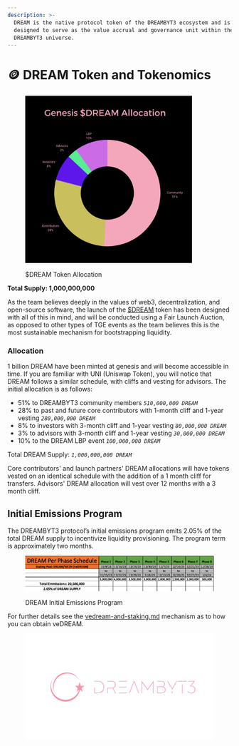 ```yaml
---
description: >-
  DREAM is the native protocol token of the DREAMBYT3 ecosystem and is currently
  designed to serve as the value accrual and governance unit within the
  DREAMBYT3 universe.
---
```


# 🪙 DREAM Token and Tokenomics

<figure><img src="../.gitbook/assets/DREAM_Tokenomics_Black_BG.png" alt="" width="375"><figcaption><p>$DREAM Token Allocation</p></figcaption></figure>

**Total Supply: 1,000,000,000**

As the team believes deeply in the values of web3, decentralization, and open-source software, the launch of the [$DREAM](https://etherscan.io/token/0xebcf2fbe20e7bbbd5232eb186b85c143d362074e) token has been designed with all of this in mind, and will be conducted using a Fair Launch Auction, as opposed to other types of TGE events as the team believes this is the most sustainable mechanism for bootstrapping liquidity.

### **Allocation**

1 billion DREAM have been minted at genesis and will become accessible in time. If you are familiar with UNI (Uniswap Token), you will notice that DREAM follows a similar schedule, with cliffs and vesting for advisors. The initial allocation is as follows:&#x20;

* 51% to DREAMBYT3 community members _`510,000,000 DREAM`_&#x20;
* 28% to past and future core contributors with 1-month cliff and 1-year vesting _`280,000,000 DREAM`_&#x20;
* 8% to investors with 3-month cliff and 1-year vesting _`80,000,000 DREAM`_&#x20;
* 3% to advisors with 3-month cliff and 1-year vesting _`30,000,000 DREAM`_&#x20;
* 10% to the DREAM LBP event _`100,000,000 DREAM`_&#x20;

Total DREAM Supply: _`1,000,000,000 DREAM`_&#x20;

Core contributors' and launch partners' DREAM allocations will have tokens vested on an identical schedule with the addition of a 1 month cliff for transfers. Advisors' DREAM allocation will vest over 12 months with a 3 month cliff.

## Initial Emissions Program

The DREAMBYT3 protocol’s initial emissions program emits 2.05% of the total DREAM supply to incentivize liquidity provisioning. The program term is approximately two months.

<figure><img src="../.gitbook/assets/DREAM_Emmissions.png" alt=""><figcaption><p>DREAM Initial Emissions Program</p></figcaption></figure>

For further details see the [vedream-and-staking.md](vedream-and-staking.md "mention") mechanism as to how you can obtain veDREAM.

<figure><img src="../.gitbook/assets/1600 x 900_DreamByt3 (2).png" alt=""><figcaption></figcaption></figure>
